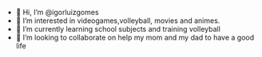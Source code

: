 - 👋 Hi, I’m @igorluizgomes
- 👀 I’m interested in videogames,volleyball, movies and animes.
- 🌱 I’m currently learning school subjects and training volleyball
- 💞️ I’m looking to collaborate on help my mom and my dad to have a good life 
  

<!---
igorluizgomes/igorluizgomes is a ✨ special ✨ repository because its `README.md` (this file) appears on your GitHub profile.
You can click the Preview link to take a look at your changes.
--->
